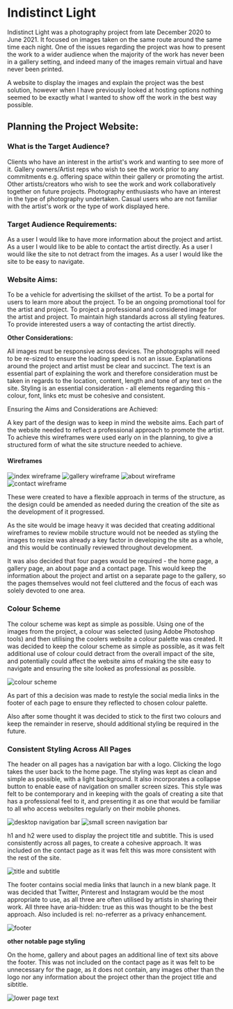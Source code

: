 # **Indistinct Light**

Indistinct Light was a photography project from late December 2020 to June 2021. It focused on images taken on the same route around the same time each night. One of the issues regarding the project was how to present the work to a wider audience when the majority of the work has never been in a gallery setting, and indeed many of the images remain virtual and have never been printed.

A website to display the images and explain the project was the best solution, however when I have previously looked at hosting options nothing seemed to be exactly what I wanted to show off the work in the best way possible.


## **Planning the Project Website:**

### What is the Target Audience?

Clients who have an interest in the artist's work and wanting to see more of it.
Gallery owners/Artist reps who wish to see the work prior to any commitments e.g. offering space within their gallery or promoting the artist.
Other artists/creators who wish to see the work and work collaboratively together on future projects. 
Photography enthusiasts who have an interest in the type of photography undertaken.
Casual users who are not familiar with the artist's work or the type of work displayed here.

### Target Audience Requirements:

As a user I would like to have more information about the project and artist.
As a user I would like to be able to contact the artist directly.
As a user I would like the site to not detract from the images.
As a user I would like the site to be easy to navigate.


### Website Aims:

To be a vehicle for advertising the skillset of the artist.
To be a portal for users to learn more about the project.
To be an ongoing promotional tool for the artist and project.
To project a professional and considered image for the artist and project.
To maintain high standards across all styling features.
To provide interested users a way of contacting the artist directly.

**Other Considerations:**

All images must be responsive across devices. The photographs will need to be re-sized to ensure the loading speed is not an issue.
Explanations around the project and artist must be clear and succinct. The text is an essential part of explaining the work and therefore consideration must be taken in regards to the location, content, length and tone of any text on the site.
Styling is an essential consideration - all elements regarding this - colour, font, links etc must be cohesive and consistent. 

Ensuring the Aims and Considerations are Achieved:

A key part of the design was to keep in mind the website aims. Each part of the website needed to reflect a professional approach to promote the artist. To achieve this wireframes were used early on in the planning, to give a structured form of what the site structure needed to achieve. 

#### Wireframes

![index wireframe](/assets/images/index-wireframe.png)
![gallery wireframe](assets/images/gallery-wireframe.png)
![about wireframe](assets/images/about-wireframe.png)
![contact wireframe](assets/images/contact-wireframe.png)

These were created to have a flexible approach in terms of the structure, as the design could be amended as needed during the creation of the site as the development of it progressed. 

As the site would be image heavy it was decided that creating additional wireframes to review mobile structure would not be needed as styling the images to resize was already a key factor in developing the site as a whole, and this would be continually reviewed throughout development.

It was also decided that four pages would be required - the home page, a gallery page, an about page and a contact page. This would keep the information about the project and artist on a separate page to the gallery, so the pages themselves would not feel cluttered and the focus of each was solely devoted to one area. 

### Colour Scheme

The colour scheme was kept as simple as possible. Using one of the images from the project, a colour was selected (using Adobe Photoshop tools) and then utilising the coolers website a colour palette was created. It was decided to keep the colour scheme as simple as possible, as it was felt additional use of colour could detract from the overall impact of the site, and potentially could affect the website aims of making the site easy to navigate and ensuring the site looked as professional as possible. 

![colour scheme](/assets/images/color-scheme.png)

As part of this a decision was made to restyle the social media links in the footer of each page to ensure they reflected to chosen colour palette.

Also after some thought it was decided to stick to the first two colours and keep the remainder in reserve, should additional styling be required in the future. 

### Consistent Styling Across All Pages

The header on all pages has a navigation bar with a logo. Clicking the logo takes the user back to the home page. The styling was kept as clean and simple as possible, with a light background. It also incorporates a collapse button to enable ease of navigation on smaller screen sizes. This style was felt to be contemporary and in keeping with the goals of creating a site that has a professional feel to it, and presenting it as one that would be familiar to all who access websites regularly on their mobile phones.

![desktop navigation bar](/assets/images/navbar-desktop.png)
![small screen navigation bar](/assets/images/navbar-smallscreen.png)

h1 and h2 were used to display the project title and subtitle. This is used consistently across all pages, to create a cohesive approach. It was included on the contact page as it was felt this was more consistent with the rest of the site.

![title and subtitle](/assets/images/title-subtitle.png)

The footer contains social media links that launch in a new blank page. It was decided that Twitter, Pinterest and Instagram would be the most appropriate to use, as all three are often utilised by artists in sharing their work. All three have aria-hidden: true as this was thought to be the best approach. Also included is rel: no-referrer as a privacy enhancement.

![footer](/assets/images/social-media.png)

**other notable page styling**

On the home, gallery and about pages an additional line of text sits above the footer. This was not included on the contact page as it was felt to be unnecessary for the page, as it does not contain, any images other than the logo nor any information about the project other than the project title and sibtitle.

![lower page text](/assets/images/lower-page-text.png)









